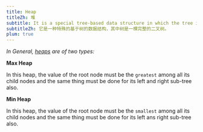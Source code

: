 ```yaml
---
title: Heap
titleZh: 堆
subtitle: It is a special tree-based data structure in which the tree is a completed binary tree.
subtitleZh: 它是一种特殊的基于树的数据结构，其中树是一棵完整的二叉树。
plum: true
---
```


<SubNav module="structures" />

*In General, [heaps](/design/heap) are of two types:*

**Max Heap**

In this heap, the value of the root node must be the `greatest` among all its child nodes and the same thing must be done for its left and right sub-tree also.

**Min Heap**

In this heap, the value of the root node must be the `smallest` among all its child nodes and the same thing must be done for its left ans right sub-tree also.

<ListQuestions module="structures" tag="heap" />
